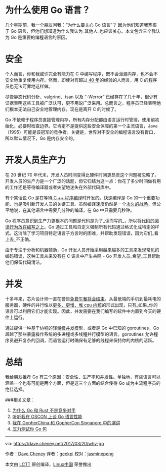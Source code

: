 为什么使用 Go 语言？
============================================================

几个星期前，我一个朋友问我：“为什么要关心 Go 语言”？ 因为他们知道我热衷于 Go 语言，但他们想知道为什么我认为_其他人_也应该关心。本文包含三个我认为 Go 是重要的编程语言的原因。

# 安全

个人而言，你和我或许完全有能力在 C 中编写程序，既不会泄漏内存，也不会不安全地重复使用内存。然而，即使对有超过[ 40 年][5]的经验的人而言，用 C 的程序员也无法可靠地这样做。

尽管静态代码分析、valgrind、tsan 以及 “-Werror” 已经存在了几十年，很少有证据表明这些工具被广泛认可，更不用说广泛采用。总而言之，程序员已经表明他们根本无法自己安全地管理内存。现在是离开 C 的时候了。

Go 不依赖于程序员直接管理内存，所有内存分配都由语言运行时管理，使用前初始化，必要时检查边界。它肯定不是提供这些安全保障的第一个主流语言，Java（1995）可能是该冠军的竞争者。关键是，世界对不安全的编程语言没有胃口，所以默认情况下，Go 是内存安全的。

# 开发人员生产力

在 20 世纪 70 年代末，开发人员时间变得比硬件时间更昂贵这个问题被忽略了。开发人员的生产力是一个广泛的话题，但它归结为这一点：你花了多少时间做有用的工作还是等待编译器或者失望地迷失在外部代码库中。

有个笑话说 Go 是在等待[ C ++ 程序编译][6]时开发的。快速编译是 Go 的一个重要功能，也是吸引新开发人员的关键工具。虽然编译速度仍然是一个[永久的战场][7]，但公平地说，在其他语言中需要几分钟的编译，在 Go 中只需要几秒钟。

Go 程序员意识到生产力更根本的问题是代码是为了_读而写的_，所以将[代码的阅读行为放在编写之上][8]。Go 通过工具和自定义强制所有代码通过格式化成特定的样式。这消除了学习项目特定语言子方言时的困难，并帮助发现错误，因为它们_看上去_不正确。

由于专注于分析和机器辅助，Go 开发人员开始采用越来越多的工具来发现常见的编码错误，这种工具从来没有在 C 语言中产生共鸣 - Go 开发人员_希望_工具帮助他们保留代码清洁。

# 并发

十多年来，芯片设计师一直在警告[免费午餐将会结束][9]。从最低端的手机到最耗电的服务器，硬件的并行性以[更多、更慢、堆 cpu 内核][10]的形式出现，只有_如果_你的语言可以利用它们才能实现。因此，并发需要在我们编写的软件中内置到今天的硬件上运行。

通过提供一种基于协程的[轻量级并发模型][11]，或者是 Go 中已知的 goroutines，Go 超越了那些暴露操作系统的多进程或多线程并行模型的语言。goroutines 允许程序员避开复杂的回调，而语言运行时确保有足够的线程来保持你的内核的活跃。

# 总结

我给朋友推荐 Go 有三个原因：安全性、生产率和并发性。单独地，有些语言可以涵盖一个也有可能是两个方面，但是这三个方面的结合使得 Go 成为主流程序员的绝佳选择。


###相关文章：

1.  [为什么 Go 和 Rust 不是竞争对手][1]
2.  [听听我在 OSCON 上谈 Go 语言性能][2]
3.  [我在 GopherChina 和 GopherCon Singapore 中的演讲][3]
4.  [压力测试你 Go 包][4]

--------------------------------------------------------------------------------

via: https://dave.cheney.net/2017/03/20/why-go

作者：[Dave Cheney][a]
译者：[geekpi](https://github.com/geekpi)
校对：[jasminepeng](https://github.com/jasminepeng)

本文由 [LCTT](https://github.com/LCTT/TranslateProject) 原创编译，[Linux中国](https://linux.cn/) 荣誉推出

[a]:https://dave.cheney.net/
[1]:https://dave.cheney.net/2015/07/02/why-go-and-rust-are-not-competitors
[2]:https://dave.cheney.net/2015/05/31/hear-me-speak-about-go-performance-at-oscon
[3]:https://dave.cheney.net/2017/02/09/im-speaking-at-gopherchina-and-gophercon-singapore
[4]:https://dave.cheney.net/2013/06/19/stress-test-your-go-packages
[5]:https://en.wikipedia.org/wiki/C_(programming_language)
[6]:https://commandcenter.blogspot.com.au/2012/06/less-is-exponentially-more.html
[7]:https://dave.cheney.net/2016/11/19/go-1-8-toolchain-improvements
[8]:https://twitter.com/rob_pike/status/791326139012620288
[9]:http://www.gotw.ca/publications/concurrency-ddj.htm
[10]:https://www.technologyreview.com/s/601441/moores-law-is-dead-now-what/
[11]:https://blog.golang.org/concurrency-is-not-parallelism
